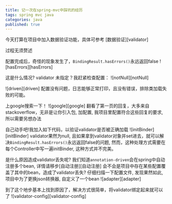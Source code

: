 ```yaml
---
title: 记一次在spring-mvc中踩坑的经历
tags: spring mvc java
categories: java
published: true
---
```


今天打算在项目中加入数据验证功能，具体可参考 [数据验证][validator]

过程无须赘述

配置完成后，奇怪的现象发生了，`BindingResult.hasErrors()`永远返回false
![hasErrors][hasErrors]

这是什么情况? validator 未指定？我赶紧检查配置：
![notNull][notNull]

![driven][driven]
配置没有问题，日志能够正常打印，且没有错误，排除类加载失败的可能。

上google搜索一下！
![google][google]
翻看了第一页的回复，大多来自stackoverflow，无非是让你引入包, 加配置, 我项目里配置符合这些回复的要求, 所以需要另想办法

自己动手吧!我加入如下代码，以验证validator是否被正确加载
![initBinder][initBinder]
validator果然为null, 且如果拿到validator对象并set进去，就可以解决`BindingResult.hasErrors()`永远返回false的问题,
然而，这种处理方式需要在每个Controller中写一遍initBinder, 这种方式并不完美。

是什么原因造成validator丢失呢?
我们知道`annotation-driven`会在spring中自动注册多个bean, 详情请移步[自动注册][自动注册]
会不会是项目中存在某些配置覆盖了其中的bean，造成了validator丢失?
仔细扫描一下配置文件, 发现果然如此, 项目中为了更换json转换器, 自定义了一个bean
![adapter][adapter]

到了这个地步基本上找到原因了，解决方式很简单，将validator绑定起来就可以了
![validator-config][validator-config]




